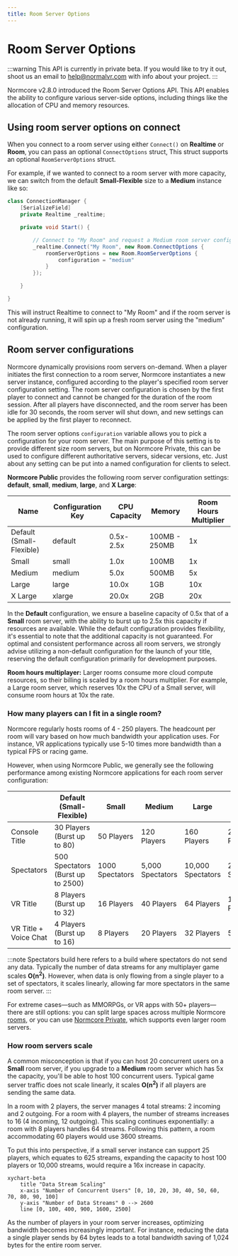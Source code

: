 ```yaml
---
title: Room Server Options
---
```

# Room Server Options

:::warning
This API is currently in private beta. If you would like to try it out, shoot us an email to help@normalvr.com with info about your project.
:::


Normcore v2.8.0 introduced the Room Server Options API. This API enables the ability to configure various server-side options, including things like the allocation of CPU and memory resources.

## Using room server options on connect

When you connect to a room server using either `Connect()` on **Realtime** or **Room**, you can pass an optional `ConnectOptions` struct, This struct supports an optional `RoomServerOptions` struct.

For example, if we wanted to connect to a room server with more capacity, we can switch from the default **Small-Flexible** size to a **Medium** instance like so:

```csharp
class ConnectionManager {
    [SerializeField]
    private Realtime _realtime;

    private void Start() {

        // Connect to "My Room" and request a Medium room server configuration.
        _realtime.Connect("My Room", new Room.ConnectOptions {
            roomServerOptions = new Room.RoomServerOptions {
                configuration = "medium"
            }
        });

    }

}
```

This will instruct Realtime to connect to "My Room" and if the room server is not already running, it will spin up a fresh room server using the "medium" configuration.

## Room server configurations

Normcore dynamically provisions room servers on-demand. When a player initiates the first connection to a room server, Normcore instantiates a new server instance, configured according to the player's specified room server configuration setting. The room server configuration is chosen by the first player to connect and cannot be changed for the duration of the room session. After all players have disconnected, and the room server has been idle for 30 seconds, the room server will shut down, and new settings can be applied by the first player to reconnect.

The room server options `configuration` variable allows you to pick a configuration for your room server. The main purpose of this setting is to provide different size room servers, but on Normcore Private, this can be used to configure different authoritative servers, sidecar versions, etc. Just about any setting can be put into a named configuration for clients to select.

**Normcore Public** provides the following room server configuration settings: **default**, **small**, **medium**, **large**, and **X Large**:

| Name                     | Configuration Key | CPU Capacity | Memory        | Room Hours Multiplier |
|--------------------------|-------------------|--------------|---------------|-----------------------|
| Default (Small-Flexible) | default           | 0.5x-2.5x    | 100MB - 250MB | 1x                    |
| Small                    | small             | 1.0x         | 100MB         | 1x                    |
| Medium                   | medium            | 5.0x         | 500MB         | 5x                    |
| Large                    | large             | 10.0x        | 1GB           | 10x                   |
| X Large                  | xlarge            | 20.0x        | 2GB           | 20x                   |

In the **Default** configuration, we ensure a baseline capacity of 0.5x that of a **Small** room server, with the ability to burst up to 2.5x this capacity if resources are available. While the default configuration provides flexibility, it's essential to note that the additional capacity is not guaranteed. For optimal and consistent performance across all room servers, we strongly advise utilizing a non-default configuration for the launch of your title, reserving the default configuration primarily for development purposes.

**Room hours multiplayer:** Larger rooms consume more cloud compute resources, so their billing is scaled by a room hours multiplier. For example, a Large room server, which reserves 10x the CPU of a Small server, will consume room hours at 10x the rate.

### How many players can I fit in a single room?
Normcore regularly hosts rooms of 4 - 250 players. The headcount per room will vary based on how much bandwidth your application uses. For instance, VR applications typically use 5-10 times more bandwidth than a typical FPS or racing game.

However, when using Normcore Public, we generally see the following performance among existing Normcore applications for each room server configuration:

|                       | Default (Small-Flexible)          | Small           | Medium           | Large             | X Large           |
|-----------------------|-----------------------------------|-----------------|------------------|-------------------|-------------------|
| Console Title         | 30 Players (Burst up to 80)       | 50 Players      | 120 Players      | 160 Players       | 260 Players       |
| Spectators            | 500 Spectators (Burst up to 2500) | 1000 Spectators | 5,000 Spectators | 10,000 Spectators | 20,000 Spectators |
| VR Title              | 8 Players (Burst up to 32)        | 16 Players      | 40 Players       | 64 Players        | 100 Players       |
| VR Title + Voice Chat | 4 Players (Burst up to 16)        | 8 Players       | 20 Players       | 32 Players        | 50 Players        |

:::note
Spectators build here refers to a build where spectators do not send any data. Typically the number of data streams for any multiplayer game scales **O(n<sup>2</sup>)**. However, when data is only flowing from a single player to a set of spectators, it scales linearly, allowing far more spectators in the same room server.
:::

For extreme cases—such as MMORPGs, or VR apps with 50+ players—there are still options: you can split large spaces across multiple Normcore [rooms](../architecture/client.md#rooms), or you can use [Normcore Private](https://normcore.io/normcore-private), which supports even larger room servers.


### How room servers scale
A common misconception is that if you can host 20 concurrent users on a **Small** room server, if you upgrade to a **Medium** room server which has 5x the capacity, you'll be able to host 100 concurrent users. Typical game server traffic does not scale linearly, it scales **O(n<sup>2</sup>)** if all players are sending the same data.

In a room with 2 players, the server manages 4 total streams: 2 incoming and 2 outgoing. For a room with 4 players, the number of streams increases to 16 (4 incoming, 12 outgoing). This scaling continues exponentially: a room with 8 players handles 64 streams. Following this pattern, a room accommodating 60 players would use 3600 streams.

To put this into perspective, if a small server instance can support 25 players, which equates to 625 streams, expanding the capacity to host 100 players or 10,000 streams, would require a 16x increase in capacity.

```mermaid
xychart-beta
    title "Data Stream Scaling"
    x-axis "Number of Concurrent Users" [0, 10, 20, 30, 40, 50, 60, 70, 80, 90, 100]
    y-axis "Number of Data Streams" 0 --> 2600
    line [0, 100, 400, 900, 1600, 2500]
```

As the number of players in your room server increases, optimizing bandwidth becomes increasingly important. For instance, reducing the data a single player sends by 64 bytes leads to a total bandwidth saving of 1,024 bytes for the entire room server.

